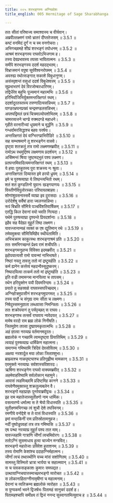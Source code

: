 ```yaml
---
title: ००५ शरभङ्गस्य अग्निप्रवेशः
title_english: 005 Hermitage of Sage Sharabhanga

---
```

<div class="audioEmbed"  caption="श्रीराम-हरिसीताराममूर्ति-घनपाठिभ्यां वचनम्" src="https://archive.org/download/Ramayana-recitation-Sriram-harisItArAmamUrti-Ghanapaati-v2/Kanda_3/Kanda_3_ARK-005-Sharabhangasya_Agni_Praveshaha.mp3"></div>

ततः सीतां परिष्वज्य समाश्वास्य च वीर्यवान्।  
अब्रवील्लक्ष्मणं रामो भ्रातरं दीप्ततेजसम् ॥ 3.5.1 ॥   
कष्टं वनमिदं दुर्गं न च स्म वनगोचराः।  
अभिगच्छामहे शीघ्रं शरभङ्गं तपोधनम् ॥ 3.5.2 ॥   
आश्रमं शरभङ्गस्य राघवोऽभिजगाम ह।  
तस्य देवप्रभावस्य तपसा भावितात्मनः ॥ 3.5.3 ॥   
समीपे शरभङ्गस्य ददर्श महदद्भतम्।  
विभ्राजमानं वपुषा सूर्यवैश्वनरोपमम् ॥ 3.5.4 ॥   
अवरुह्य रथोत्सङ्गात् सकाशे विबुधानुगम्।  
असंस्पृशन्तं वसुधां ददर्श विबुधेश्वरम् ॥ 3.5.5 ॥   
सुप्रभाभरणं देवं विरजोम्बरधारिणम्।  
तद्विधैरेव बहुभिः पूज्यमानं महात्मभिः ॥ 3.5.6 ॥   
हरिभिर्वाजिभिर्युक्तमन्तरिक्षगतं रथम्।  
ददर्शादूरतस्तस्य तरुणादित्यसन्निभम् ॥ 3.5.7 ॥   
पाण्डरभ्रघनप्रख्यं चन्द्रमण्डलसन्निभम्।  
अपश्यद्विमलं छत्रं चित्रमाल्योपशोभितम् ॥ 3.5.8 ॥   
चामरव्यजने चाग्य्रे रुक्मदण्डे महाधने।  
गृहीते वरनारीभ्यां धूयमाने च मूर्द्धनि ॥ 3.5.9 ॥   
गन्धर्वामरसिद्धाश्च बहवः परर्षयः।  
अन्तरिक्षगतं देवं वाग्भिरग्य्राभिरीडिरे ॥ 3.5.10 ॥   
सह सम्भाषमाणे तु शरभङ्गेन वासवे।  
दृष्ट्वा शतक्रतुं तत्र रामो लक्ष्मणमब्रवीत् ॥ 3.5.11 ॥   
रामोऽथ रथमुद्दिश्य लक्ष्मणाय प्रदर्शयन् ॥ 3.5.12 ॥   
अर्चिष्मन्तं श्रिया जुष्टमद्भुतं पश्य लक्ष्मण।  
प्रतपन्तमिवादित्यमन्तरिक्षगतं रथम् ॥ 3.5.13 ॥   
ये हयाः पुरुहूतस्य पुरा शक्रस्य नः श्रुताः।  
अन्तरिक्षगता दिव्यास्त इमे हरयो ध्रुवम् ॥ 3.5.14 ॥   
इमे च पुरुषव्याघ्रा ये तिष्ठन्त्यभितो रथम्।  
शतं शतं कुण्डलिनो युवानः खङ्गपाणयः ॥ 3.5.15 ॥   
विस्तीर्णविपुलोरस्काः परिघायतबाहवः।  
शोणांशुवसनास्सर्वे व्याघ्रा इव दुरासदाः ॥ 3.5.16 ॥   
उरोदेशेषु सर्वेषां हारा ज्वलनसन्निभाः।  
रूपं बिभ्रति सौमित्रे पञ्चविंशतिवार्षिकम् ॥ 3.5.17 ॥   
एतद्धि किल देवानां वयो भवति नित्यदा।  
यथेमे पुरुषव्याघ्रा दृश्यन्ते प्रियदर्शानाः ॥ 3.5.18 ॥   
इहैव सह वैदेह्या मुहूर्तं तिष्ठ लक्ष्मण।  
यावज्जानाम्यहं व्यक्तं क एष द्युतिमान् रथे ॥ 3.5.19 ॥   
तमेवमुक्त्वा सौमित्रिमिहैव स्थीयतामिति।  
अभिचक्राम काकुत्स्थः शरभङ्गाश्रमं प्रति ॥ 3.5.20 ॥   
ततः समभिगच्छन्तं प्रेक्ष्य रामं शचीपतिः।  
शरभङ्गमनुप्राप्य विविक्त इदमब्रवीत् ॥ 3.5.21 ॥   
इहोपयात्यसौ रामो यावन्मां नाभिभाषते।  
निष्ठां नयतु तावत्तु ततो मां द्रष्टुमर्हति ॥ 3.5.22 ॥   
कर्म ह्यनेन कर्त्तव्यं महदन्यैस्सुदुष्करम्।  
निष्पादयित्वा तत्कर्म ततो मां द्रष्टुमर्हति ॥ 3.5.23 ॥   
इति वज्री तमामन्त्र्य मानयित्वा च तापसम्।  
रथेन हरियुक्तेन ययौ दिवमरिन्दमः ॥ 3.5.24 ॥   
प्रयाते तु सहस्राक्षे राघवस्सपरिच्छदम्।  
अग्निहोत्रमुपासीनं शरभङ्गमुपागमत् ॥ 3.5.25 ॥   
तस्य पादौ च संगृह्य रामः सीता च लक्ष्मणः।  
निषेदुस्समनुज्ञाता लब्धवासा निमन्त्रिताः ॥ 3.5.26 ॥   
ततः शक्रोपयानं तु पर्यपृच्छत् स राघवः।  
शरभङ्गश्च तत्सर्वं राघवाय न्यवेदयत् ॥ 3.5.27 ॥   
मामेष वरदो राम ब्रह्म लोकं निनीषति।  
जितमुग्रेण तपसा दुष्प्रापमकृतात्मभिः ॥ 3.5.28 ॥   
अहं ज्ञात्वा नरव्यघ्र वर्तमानमदूरतः।  
ब्रह्मलोकं न गच्छामि त्वामदृष्ट्वा प्रियातिथिम् ॥ 3.5.29 ॥   
त्वयाहं पुरुषव्याघ्र धार्मिकेण महात्मना।  
समागम्य गमिष्यामि त्रिदिवं देवसोवितम् ॥ 3.5.30 ॥   
अक्षया नरशार्दूल मया लोका जिताश्शुभाः।  
ब्राह्म्याश्च नाकपृष्ट्याश्च प्रतिगृह्णीष्व मामकान् ॥ 3.5.31 ॥   
एवमुक्तो नरव्याघ्रः सर्वशास्त्रविशारदः।  
ऋषिणा शरभङ्गेण राघवो वाक्यमब्रवीत् ॥ 3.5.32 ॥   
अहमेवाहरिष्यामि सर्वलोकान् महामुने।  
आवासं त्वहमिच्छामि प्रदिष्टमिह कानने ॥ 3.5.33 ॥   
राघवेणैवमुक्तस्तु शक्रतुल्यबलेन वै।  
शरभङ्गो महाप्राज्ञः पुनरेवाब्रवीद्वचः ॥ 3.5.34 ॥   
इह राम महातेजास्सुतीक्ष्णो नाम धार्मिकः।  
वसत्यरण्ये धर्मात्मा स ते श्रेयो विधास्यति ॥ 3.5.35 ॥   
सुतीक्ष्णमभिगच्छ त्वं शुचौ देशे तपस्विनम्।  
रमणीये वनोद्देशे स ते वासं विधास्यति ॥ 3.5.36 ॥   
इमां मन्दाकिनीं राम प्रतिस्रोतामनुव्रज।  
नदीं पुष्पोडुपवहां तत्र तत्र गमिष्यसि ॥ 3.5.37 ॥   
एष पन्था नरव्याघ्र मुहूर्तं पश्य तात माम्।  
यावज्जहामि गात्राणि जीर्णां त्वचमिवोरगः ॥ 3.5.38 ॥   
ततोऽग्निं सुसमाधाय हुत्वा चाज्येन मन्त्रवित्।  
शरभङ्गो महातेजाः प्रविवेश हुताशनम् ॥ 3.5.39 ॥   
तस्य रोमाणि केशांश्च ददाहाग्निर्महात्मनः।  
जीर्णां त्वचं तथास्थीनि यच्च मांसं सशोणितम् ॥ 3.5.40 ॥   
सामस्तु विस्मितो भ्रात्रा भार्यया च सहात्मवान् ॥ 3.5.41 ॥   
स च पावकसङ्काशः कुमारः समपद्यत।  
उत्थायाग्निचयात्तस्माच्छरभङ्गो व्यरोचत ॥ 3.5.42 ॥   
स लोकानाहिताग्नीनामृषीणां च महात्मनाम्।  
देवानां च व्यतिक्रम्य ब्रह्मलोकं व्यरोहत ॥ 3.5.43 ॥   
स पुण्यकर्मा भवने द्विजर्षभः पितामहं सानुचरं ददर्श ह।  
पितामहश्चापि समीक्ष्य तं द्विजं ननन्द सुस्वागतमित्युवाच ह ॥ 3.5.44 ॥   